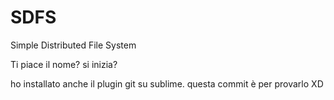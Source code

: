 SDFS
====

Simple Distributed File System


Ti piace il nome? si inizia?

ho installato anche il plugin git su sublime. questa commit è per provarlo XD



